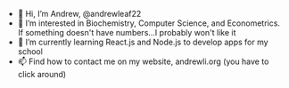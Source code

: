 - 👋 Hi, I’m Andrew, @andrewleaf22
- 👀 I’m interested in Biochemistry, Computer Science, and Econometrics. If something doesn't have numbers...I probably won't like it
- 🌱 I’m currently learning React.js and Node.js to develop apps for my school
- 📫 Find how to contact me on my website, andrewli.org (you have to click around)

<!---
andrewleaf22/andrewleaf22 is a ✨ special ✨ repository because its `README.md` (this file) appears on your GitHub profile.
You can click the Preview link to take a look at your changes.
--->
